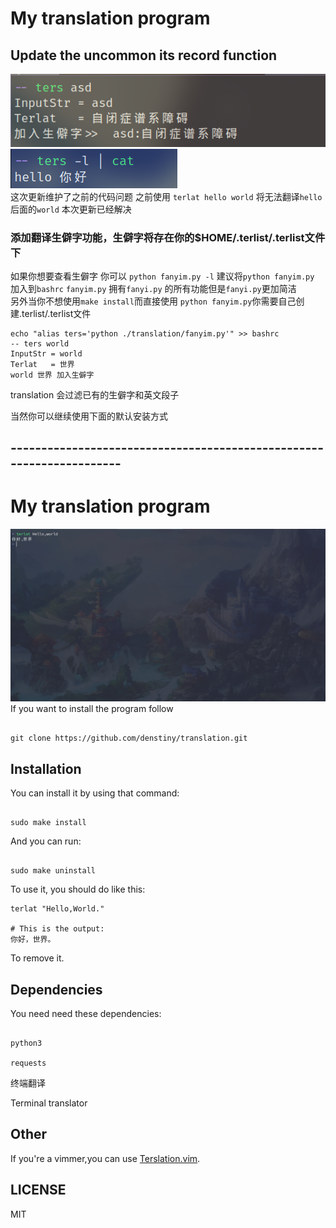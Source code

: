 # My translation program


## Update the uncommon its record function
![Rarely used word function](./Imager/ter.png)
![list](./Imager/list6.png)  
这次更新维护了之前的代码问题
之前使用
`terlat hello world` 将无法翻译`hello`后面的`world` 本次更新已经解决

### 添加翻译生僻字功能，生僻字将存在你的$HOME/.terlist/.terlist文件下

如果你想要查看生僻字 你可以 `python fanyim.py -l` 建议将`python fanyim.py` 加入到`bashrc`
`fanyim.py` 拥有`fanyi.py` 的所有功能但是`fanyi.py`更加简洁  
另外当你不想使用`make install`而直接使用 `python fanyim.py`你需要自己创建.terlist/.terlist文件  
```shell
echo "alias ters='python ./translation/fanyim.py'" >> bashrc
-- ters world
InputStr = world
Terlat   = 世界
world 世界 加入生僻字
```
translation 会过滤已有的生僻字和英文段子

当然你可以继续使用下面的默认安装方式

##  ---------------------------------------------------------------------
# My translation program
![The photo failed](./Imager/demo.png)
If you want to install the program follow

```

git clone https://github.com/denstiny/translation.git

```


## Installation

You can install it by using that command:

```shell

sudo make install

```

And you can run:

```shell

sudo make uninstall

```

To use it, you should do like this:
```shell
terlat "Hello,World."

# This is the output:
你好，世界。
```
To remove it.


## Dependencies

You need need these dependencies:

```

python3

requests

```

终端翻译

Terminal translator


## Other

If you're a vimmer,you can use [Terslation.vim](https://github.com/SpringHan/Terslation.vim).


## LICENSE

MIT

